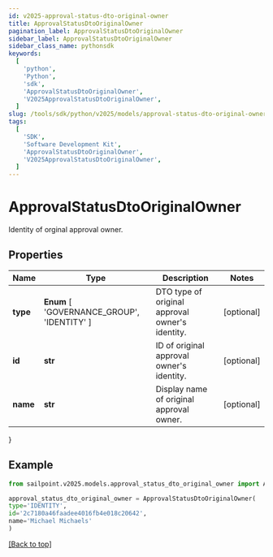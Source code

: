 ```yaml
---
id: v2025-approval-status-dto-original-owner
title: ApprovalStatusDtoOriginalOwner
pagination_label: ApprovalStatusDtoOriginalOwner
sidebar_label: ApprovalStatusDtoOriginalOwner
sidebar_class_name: pythonsdk
keywords:
  [
    'python',
    'Python',
    'sdk',
    'ApprovalStatusDtoOriginalOwner',
    'V2025ApprovalStatusDtoOriginalOwner',
  ]
slug: /tools/sdk/python/v2025/models/approval-status-dto-original-owner
tags:
  [
    'SDK',
    'Software Development Kit',
    'ApprovalStatusDtoOriginalOwner',
    'V2025ApprovalStatusDtoOriginalOwner',
  ]
---
```


# ApprovalStatusDtoOriginalOwner

Identity of orginal approval owner.

## Properties

| Name | Type | Description | Notes |
| --- | --- | --- | --- |
| **type** | **Enum** [ 'GOVERNANCE_GROUP', 'IDENTITY' ] | DTO type of original approval owner's identity. | [optional] |
| **id** | **str** | ID of original approval owner's identity. | [optional] |
| **name** | **str** | Display name of original approval owner. | [optional] |

}

## Example

```python
from sailpoint.v2025.models.approval_status_dto_original_owner import ApprovalStatusDtoOriginalOwner

approval_status_dto_original_owner = ApprovalStatusDtoOriginalOwner(
type='IDENTITY',
id='2c7180a46faadee4016fb4e018c20642',
name='Michael Michaels'
)

```

[[Back to top]](#)
